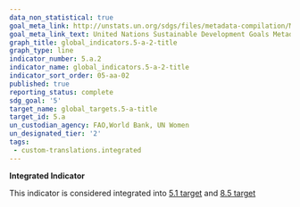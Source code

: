 ```yaml
---
data_non_statistical: true
goal_meta_link: http://unstats.un.org/sdgs/files/metadata-compilation/Metadata-Goal-5.pdf
goal_meta_link_text: United Nations Sustainable Development Goals Metadata (pdf 634kB)
graph_title: global_indicators.5-a-2-title
graph_type: line
indicator_number: 5.a.2
indicator_name: global_indicators.5-a-2-title
indicator_sort_order: 05-aa-02
published: true
reporting_status: complete
sdg_goal: '5'
target_name: global_targets.5-a-title
target_id: 5.a
un_custodian_agency: FAO,World Bank, UN Women
un_designated_tier: '2'
tags:
 - custom-translations.integrated
---
```

**Integrated Indicator**

This indicator is considered integrated into [5.1 target](/en/5) and [8.5 target](/en/8)
